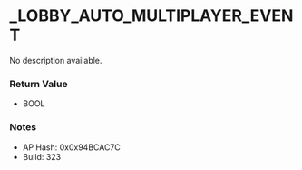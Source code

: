 # _LOBBY_AUTO_MULTIPLAYER_EVENT

No description available.

### Return Value
* BOOL

### Notes
* AP Hash: 0x0x94BCAC7C
* Build: 323


